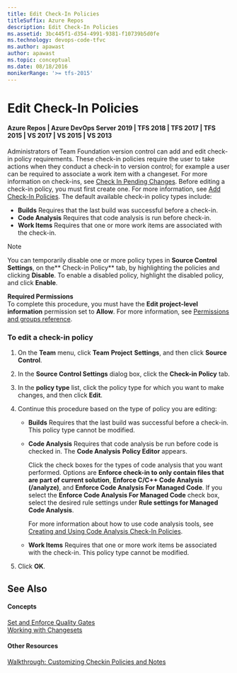```yaml
---
title: Edit Check-In Policies
titleSuffix: Azure Repos
description: Edit Check-In Policies
ms.assetid: 3bc445f1-d354-4991-9381-f10739b5d0fe
ms.technology: devops-code-tfvc
ms.author: apawast
author: apawast
ms.topic: conceptual
ms.date: 08/18/2016
monikerRange: '>= tfs-2015'
---
```


# Edit Check-In Policies

#### Azure Repos | Azure DevOps Server 2019 | TFS 2018 | TFS 2017 | TFS 2015 | VS 2017 | VS 2015 | VS 2013

Administrators of Team Foundation version control can add and edit check-in policy requirements. These check-in policies require the user to take actions when they conduct a check-in to version control; for example a user can be required to associate a work item with a changeset. For more information on check-ins, see [Check In Pending Changes](https://msdn.microsoft.com/library/ms181411). Before editing a check-in policy, you must first create one. For more information, see [Add Check-In Policies](add-check-policies.md). The default available check-in policy types include:

- **Builds** Requires that the last build was successful before a check-in.
- **Code Analysis** Requires that code analysis is run before check-in.
- **Work Items** Requires that one or more work items are associated with the check-in.

> [!NOTE]
> You can temporarily disable one or more policy types in **Source Control Settings**, on the** Check-in Policy** tab, by highlighting the policies and clicking **Disable**. To enable a disabled policy, highlight the disabled policy, and click **Enable**.

**Required Permissions**  
To complete this procedure, you must have the **Edit project-level information** permission set to **Allow**. For more information, see [Permissions and groups reference](../../organizations/security/permissions.md).

### To edit a check-in policy

1.  On the **Team** menu, click **Team** **Project** **Settings**, and then click **Source Control**.

2.  In the **Source Control Settings** dialog box, click the **Check-in Policy** tab.

3.  In the **policy type** list, click the policy type for which you want to make changes, and then click **Edit**.

4.  Continue this procedure based on the type of policy you are editing:

    - **Builds** Requires that the last build was successful before a check-in. This policy type cannot be modified.

    - **Code Analysis** Requires that code analysis be run before code is checked in. The **Code Analysis** **Policy Editor** appears.

      Click the check boxes for the types of code analysis that you want performed. Options are **Enforce check-in to only contain files that are part of current solution**, **Enforce C/C++ Code Analysis (/analyze)**, and **Enforce Code Analysis For Managed Code**. If you select the **Enforce Code Analysis For Managed Code** check box, select the desired rule settings under **Rule settings for Managed Code Analysis**.

      For more information about how to use code analysis tools, see [Creating and Using Code Analysis Check-In Policies](https://msdn.microsoft.com/library/ms182075).

    - **Work Items** Requires that one or more work items be associated with the check-in. This policy type cannot be modified.

5.  Click **OK**.

## See Also

#### Concepts

[Set and Enforce Quality Gates](set-enforce-quality-gates.md)  
[Working with Changesets](find-view-changesets.md)

#### Other Resources

[Walkthrough: Customizing Checkin Policies and Notes](https://msdn.microsoft.com/library/ms181281)
